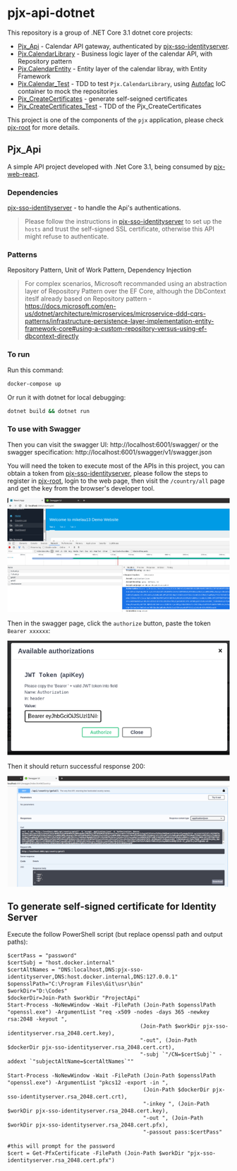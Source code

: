# pjx-api-dotnet

This repository is a group of .NET Core 3.1 dotnet core projects:

- [Pjx_Api](/src/Pjx_Api) - Calendar API gateway, authenticated by [pjx-sso-identityserver](https://github.com/mikelau13/pjx-sso-identityserver).
- [Pjx.CalendarLibrary](/src/Pjx.CalendarLibrary) - Business logic layer of the calendar API, with Repository pattern
- [Pjx.CalendarEntity](/src/Pjx.CalendarEntity) - Entity layer of the calendar libray, with Entity Framework 
- [Pjx.Calendar_Test](/src/Pjx.Calendar_Test) - TDD to test `Pjx.CalendarLibrary`, using [Autofac](https://autofac.org/) IoC container to mock the repositories
- [Pjx_CreateCertificates](/src/Pjx_CreateCertificates) - generate self-seigned certificates
- [Pjx_CreateCertificates_Test](/src/Pjx_CreateCertificates_Test) - TDD of the Pjx_CreateCertificates

This project is one of the components of the `pjx` application, please check [pjx-root](https://github.com/mikelau13/pjx-root) for more details.

## Pjx_Api

A simple API project developed with .Net Core 3.1, being consumed by [pjx-web-react](https://github.com/mikelau13/pjx-web-react).


### Dependencies

[pjx-sso-identityserver](https://github.com/mikelau13/pjx-sso-identityserver) - to handle the Api's authentications.

> Please follow the instructions in [pjx-sso-identityserver](https://github.com/mikelau13/pjx-sso-identityserver) to set up the `hosts` and trust the self-signed SSL certificate, otherwise this API might refuse to authenticate.


### Patterns

Repository Pattern, Unit of Work Pattern, Dependency Injection

> For complex scenarios, Microsoft recommanded using an abstraction layer of Repository Pattern over the EF Core, although the DbContext iteslf already based on Repository pattern - 
https://docs.microsoft.com/en-us/dotnet/architecture/microservices/microservice-ddd-cqrs-patterns/infrastructure-persistence-layer-implementation-entity-framework-core#using-a-custom-repository-versus-using-ef-dbcontext-directly


### To run

Run this command:

```bash
docker-compose up
```

Or run it with dotnet for local debugging:

```bash
dotnet build && dotnet run
```

### To use with Swagger

Then you can visit the swagger UI: http://localhost:6001/swagger/ or the swagger specification: http://localhost:6001/swagger/v1/swagger.json

You will need the token to execute most of the APIs in this project, you can obtain a token from [pjx-sso-identityserver](https://github.com/mikelau13/pjx-sso-identityserver), please follow the steps to register in [pjx-root](https://github.com/mikelau13/pjx-root#using-the-web-app), login to the web page, then visit the `/country/all` page and get the key from the browser's developer tool.

![pjx get token](/images/api_swagger_key.png)

Then in the swagger page, click the `authorize` button, paste the token `Bearer xxxxxx`:

![pjx paste token](/images/api_swagger_authorize.png)

Then it should return successful response 200:

![pjx response 200](/images/api_swagger_response_200.png)


## To generate self-signed certificate for Identity Server

Execute the follow PowerShell script (but replace openssl path and output paths):

```
$certPass = "password"
$certSubj = "host.docker.internal"
$certAltNames = "DNS:localhost,DNS:pjx-sso-identityserver,DNS:host.docker.internal,DNS:127.0.0.1"
$opensslPath="C:\Program Files\Git\usr\bin"
$workDir="D:\Codes"
$dockerDir=Join-Path $workDir "ProjectApi"
Start-Process -NoNewWindow -Wait -FilePath (Join-Path $opensslPath "openssl.exe") -ArgumentList "req -x509 -nodes -days 365 -newkey rsa:2048 -keyout ",
                                          (Join-Path $workDir pjx-sso-identityserver.rsa_2048.cert.key),
                                          "-out", (Join-Path $dockerDir pjx-sso-identityserver.rsa_2048.cert.crt),
                                          "-subj `"/CN=$certSubj`" -addext `"subjectAltName=$certAltNames`""
										  
Start-Process -NoNewWindow -Wait -FilePath (Join-Path $opensslPath "openssl.exe") -ArgumentList "pkcs12 -export -in ", 
                                           (Join-Path $dockerDir pjx-sso-identityserver.rsa_2048.cert.crt),
                                           "-inkey ", (Join-Path $workDir pjx-sso-identityserver.rsa_2048.cert.key),
                                           "-out ", (Join-Path $workDir pjx-sso-identityserver.rsa_2048.cert.pfx),
                                           "-passout pass:$certPass"							   
										   
#this will prompt for the password
$cert = Get-PfxCertificate -FilePath (Join-Path $workDir "pjx-sso-identityserver.rsa_2048.cert.pfx") 
```
